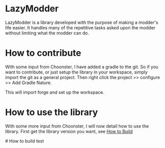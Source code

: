 # LazyModder
LazyModder is a library developed with the purpose of making a modder's life easier. It handles many of the repetitive tasks asked upon the modder without limiting what the modder can do.

# How to contribute
With some input from Choonster, I have added a gradle to the git. So if you want to contribute, or just setup the library in your workspace, simply import the git as a general project. Then right click the project >> configure >> Add Gradle Nature.

This will import forge and set up the workspace.

# How to use the library
With some more input from Choonster, I will now detail how to use the library. First get the library version you want, see <a href="#howtobuild">How to Build</a>

<div id="howtobuild">
# How to build
test
</div>